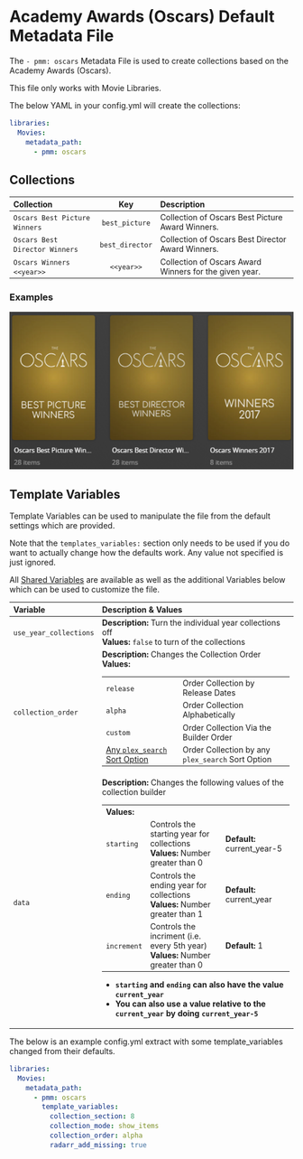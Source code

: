 # Academy Awards (Oscars) Default Metadata File

The `- pmm: oscars` Metadata File is used to create collections based on the Academy Awards (Oscars).

This file only works with Movie Libraries.

The below YAML in your config.yml will create the collections:
```yaml
libraries:
  Movies:
    metadata_path:
      - pmm: oscars
```

## Collections

| Collection                     |       Key       | Description                                            |
|:-------------------------------|:---------------:|:-------------------------------------------------------|
| `Oscars Best Picture Winners`  | `best_picture`  | Collection of Oscars Best Picture Award Winners.       |
| `Oscars Best Director Winners` | `best_director` | Collection of Oscars Best Director Award Winners.      |
| `Oscars Winners <<year>>`      |   `<<year>>`    | Collection of Oscars Award Winners for the given year. |

### Examples

![](../images/oscars.png)

## Template Variables

Template Variables can be used to manipulate the file from the default settings which are provided. 

Note that the `templates_variables:` section only needs to be used if you do want to actually change how the defaults work. Any value not specified is just ignored.

All [Shared Variables](../variables) are available as well as the additional Variables below which can be used to customize the file.

| Variable               | Description & Values                                                                                                                                                                                                                                                                                                                                                                                                                                                                                                                                                                                                                                                                                                                                                                                                                                                                                                                                                                |
|:-----------------------|:------------------------------------------------------------------------------------------------------------------------------------------------------------------------------------------------------------------------------------------------------------------------------------------------------------------------------------------------------------------------------------------------------------------------------------------------------------------------------------------------------------------------------------------------------------------------------------------------------------------------------------------------------------------------------------------------------------------------------------------------------------------------------------------------------------------------------------------------------------------------------------------------------------------------------------------------------------------------------------|
| `use_year_collections` | **Description:** Turn the individual year collections off<br>**Values:** `false` to turn of the collections                                                                                                                                                                                                                                                                                                                                                                                                                                                                                                                                                                                                                                                                                                                                                                                                                                                                         |
| `collection_order`     | **Description:** Changes the Collection Order<br>**Values:**<table class="clearTable"><tr><td>`release`</td><td>Order Collection by Release Dates</td></tr><tr><td>`alpha`</td><td>Order Collection Alphabetically</td></tr><tr><td>`custom`</td><td>Order Collection Via the Builder Order</td></tr><tr><td>[Any `plex_search` Sort Option](../builders/plex.md#sort-options)</td><td>Order Collection by any `plex_search` Sort Option</td></tr></table>                                                                                                                                                                                                                                                                                                                                                                                                                                                                                                                          |
| `data`                 | **Description:** Changes the following values of the collection builder<br><table class="clearTable"><tr><th>Values:</th></tr><tr><td><code>starting</code></td><td>Controls the starting year for collections</br><strong>Values:</strong> Number greater than 0</td><td><strong>Default:</strong> current_year-5</td></tr><tr><td><code>ending</code></td><td>Controls the ending year for collections</br><strong>Values:</strong> Number greater than 1</td><td><strong>Default:</strong> current_year</td></tr><tr><td><code>increment</code></td><td>Controls the incriment (i.e. every 5th year)</br><strong>Values:</strong> Number greater than 0</td><td><strong>Default:</strong> 1</td></tr></table><ul><li><strong><code>starting</code> and <code>ending</code> can also have the value <code>current_year</code></strong></li><li><strong>You can also use a value relative to the <code>current_year</code> by doing <code>current_year-5</code></strong></li></ul> |

The below is an example config.yml extract with some template_variables changed  from their defaults.

```yaml
libraries:
  Movies:
    metadata_path:
      - pmm: oscars
        template_variables:
          collection_section: 8
          collection_mode: show_items
          collection_order: alpha
          radarr_add_missing: true
```


